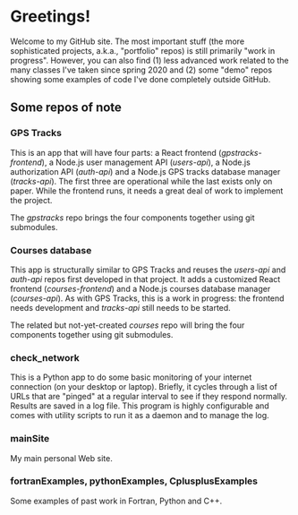# Greetings! 

Welcome to my GitHub site.  The most important stuff (the more sophisticated projects, a.k.a., "portfolio" repos) is still primarily "work in progress". However, you can also find (1) less advanced work related to the many classes I've taken since spring 2020 and (2) some "demo" repos showing some examples of code I've done completely outside GitHub.

## Some repos of note
### GPS Tracks
This is an app that will have four parts: a React frontend (_gpstracks-frontend_), a Node.js user management API (_users-api_), a Node.js authorization API (_auth-api_) and a Node.js GPS tracks database manager (_tracks-api_).  The first three are operational while the last exists only on paper. While the frontend runs, it needs a great deal of work to implement the project.

The _gpstracks_ repo brings the four components together using git submodules.

### Courses database
This app is structurally similar to GPS Tracks and reuses the _users-api_ and _auth-api_ repos first developed in that project. It adds a customized React frontend (_courses-frontend_) and a Node.js courses database manager (_courses-api_).  As with GPS Tracks, this is a work in progress: the frontend needs development and _tracks-api_ still needs to be started.

The related but not-yet-created _courses_ repo will bring the four components together using git submodules.

### check_network
This is a Python app to do some basic monitoring of your internet connection (on your desktop or laptop).  Briefly, it cycles through a list of URLs that are "pinged" at a regular interval to see if they respond normally.  Results are saved in a log file.  This program is highly configurable and comes with utility scripts to run it as a daemon and to manage the log.

### mainSite
My main personal Web site.

### fortranExamples, pythonExamples, CplusplusExamples
Some examples of past work in Fortran, Python and C++.

<!--
**dbreusch/dbreusch** is a ✨ _special_ ✨ repository because its `README.md` (this file) appears on your GitHub profile.

Here are some ideas to get you started:
👋
- 🔭 I’m currently working on ...
- 🌱 I’m currently learning ...
- 👯 I’m looking to collaborate on ...
- 🤔 I’m looking for help with ...
- 💬 Ask me about ...
- 📫 How to reach me: ...
- 😄 Pronouns: ...
- ⚡ Fun fact: ...
-->
